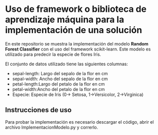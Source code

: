 # Uso de framework o biblioteca de aprendizaje máquina para la implementación de una solución

En este repositorio se muestra la implementación del modelo **Random Forest Classifier** con el uso del framework scikit-learn. Este modelo es utilizado para predecir la especie de flores Iris.

El conjunto de datos utilizado tiene las siguientes columnas:
- sepal-length: Largo del sepalo de la flor en cm
- sepal-width: Ancho del sepalo de la flor en cm
- petal-length:Largo del petalo de la flor en cm
- petal-width:Ancho del petalo de la flor en cm
- Especie: Especie de Iris (0-> Setosa, 1->Versicolor, 2->Virginica)

## Instrucciones de uso
Para probar la implementación es necesario descargar el código, abrir el archivo ImplementacionModelo.py y correrlo.
